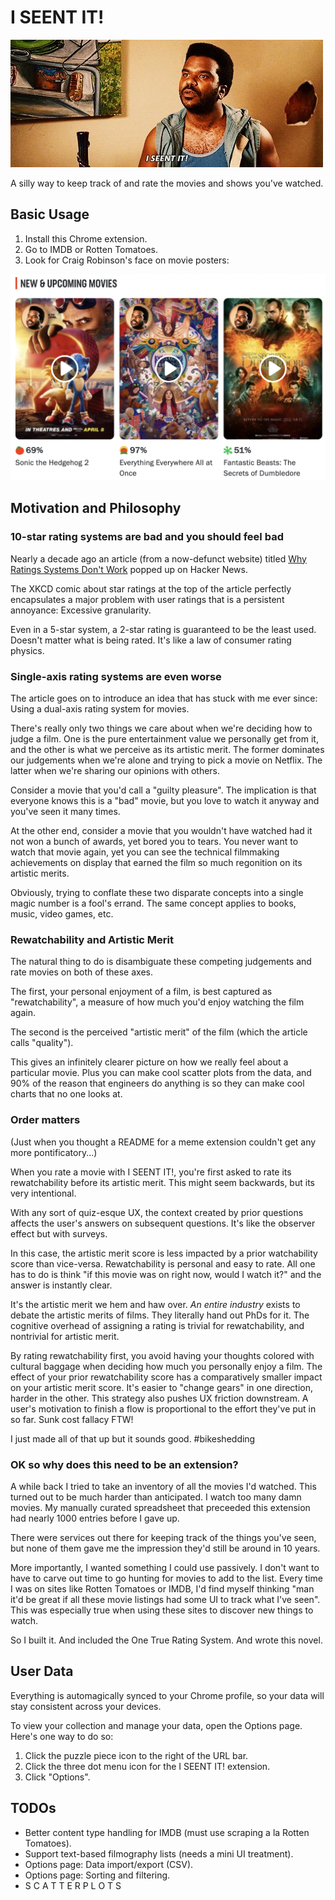 # I SEENT IT!

![](readme.jpeg)

A silly way to keep track of and rate the movies and shows you've watched.

## Basic Usage

1. Install this Chrome extension.
2. Go to IMDB or Rotten Tomatoes.
3. Look for Craig Robinson's face on movie posters:

![](readme-fab.png)

## Motivation and Philosophy

### 10-star rating systems are bad and you should feel bad

Nearly a decade ago an article (from a now-defunct website) titled
[Why Ratings Systems Don't Work](https://web.archive.org/web/20201003012536/http://goodfil.ms/blog/posts/2012/08/22/why-ratings-systems-dont-work/)
popped up on Hacker News.

The XKCD comic about star ratings at the top of the article perfectly
encapsulates a major problem with user ratings that is a persistent annoyance:
Excessive granularity.

Even in a 5-star system, a 2-star rating is guaranteed to
be the least used. Doesn't matter what is being rated. It's like a law of
consumer rating physics.

### Single-axis rating systems are even worse

The article goes on to introduce an idea that has stuck with me ever since:
Using a dual-axis rating system for movies.

There's really only two things we care about when we're deciding how to judge a
film. One is the pure entertainment value we personally get from it, and the
other is what we perceive as its artistic merit. The former dominates our
judgements when we're alone and trying to pick a movie on Netflix. The latter
when we're sharing our opinions with others.

Consider a movie that you'd call a "guilty pleasure". The implication is that
everyone knows this is a "bad" movie, but you love to watch it anyway and you've
seen it many times.

At the other end, consider a movie that you wouldn't have watched had it not won
a bunch of awards, yet bored you to tears. You never want to watch that movie
again, yet you can see the technical filmmaking achievements on display that
earned the film so much regonition on its artistic merits.

Obviously, trying to conflate these two disparate concepts into a single magic
number is a fool's errand. The same concept applies to books, music, video
games, etc.

### Rewatchability and Artistic Merit

The natural thing to do is disambiguate these competing judgements and rate
movies on both of these axes.

The first, your personal enjoyment of a film, is best captured as
"rewatchability", a measure of how much you'd enjoy watching the film again.

The second is the perceived "artistic merit" of the film (which the article
calls "quality").

This gives an infinitely clearer picture on how we really feel about a
particular movie. Plus you can make cool scatter plots from the data, and 90% of
the reason that engineers do anything is so they can make cool charts that no
one looks at.

### Order matters

(Just when you thought a README for a meme extension couldn't get any more
pontificatory...)

When you rate a movie with I SEENT IT!, you're first asked to rate its
rewatchability before its artistic merit. This might seem backwards, but its
very intentional.

With any sort of quiz-esque UX, the context created by prior questions affects
the user's answers on subsequent questions. It's like the observer effect but
with surveys.

In this case, the artistic merit score is less impacted by a prior watchability
score than vice-versa. Rewatchability is personal and easy to rate. All one has
to do is think "if this movie was on right now, would I watch it?" and the
answer is instantly clear.

It's the artistic merit we hem and haw over. *An entire industry* exists to
debate the artistic merits of films. They literally hand out PhDs for it. The
cognitive overhead of assigning a rating is trivial for rewatchability, and
nontrivial for artistic merit.

By rating rewatchability first, you avoid having your thoughts colored with
cultural baggage when deciding how much you personally enjoy a film. The effect
of your prior rewatchability score has a comparatively smaller impact on your
artistic merit score. It's easier to "change gears" in one direction, harder in
the other. This strategy also pushes UX friction downstream. A user's motivation
to finish a flow is proportional to the effort they've put in so far. Sunk cost
fallacy FTW!

I just made all of that up but it sounds good. #bikeshedding

### OK so why does this need to be an extension?

A while back I tried to take an inventory of all the movies I'd watched. This
turned out to be much harder than anticipated. I watch too many damn movies. My
manually curated spreadsheet that preceeded this extension had nearly 1000
entries before I gave up.

There were services out there for keeping track of the things you've seen, but
none of them gave me the impression they'd still be around in 10 years.

More importantly, I wanted something I could use passively. I don't want to have
to carve out time to go hunting for movies to add to the list. Every time I was
on sites like Rotten Tomatoes or IMDB, I'd find myself thinking "man it'd be
great if all these movie listings had some UI to track what I've seen". This was
especially true when using these sites to discover new things to watch.

So I built it. And included the One True Rating System. And wrote this novel.

## User Data

Everything is automagically synced to your Chrome profile, so your data will
stay consistent across your devices.

To view your collection and manage your data, open the Options page. Here's one
way to do so:

1. Click the puzzle piece icon to the right of the URL bar.
2. Click the three dot menu icon for the I SEENT IT! extension.
3. Click "Options".

## TODOs

* Better content type handling for IMDB (must use scraping a la Rotten Tomatoes).
* Support text-based filmography lists (needs a mini UI treatment).
* Options page: Data import/export (CSV).
* Options page: Sorting and filtering.
* S C A T T E R P L O T S
